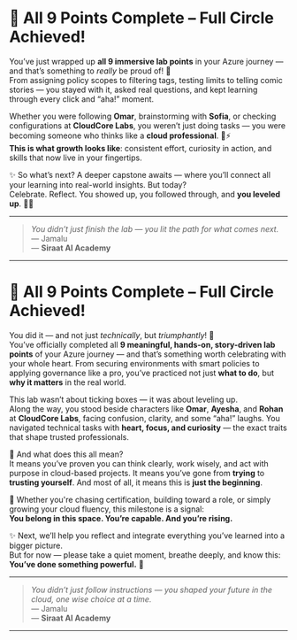 # 🎉 All 9 Points Complete – Full Circle Achieved!

You’ve just wrapped up **all 9 immersive lab points** in your Azure journey — and that’s something to *really* be proud of! 🚀  
From assigning policy scopes to filtering tags, testing limits to telling comic stories — you stayed with it, asked real questions, and kept learning through every click and “aha!” moment.

Whether you were following **Omar**, brainstorming with **Sofia**, or checking configurations at **CloudCore Labs**, you weren’t just doing tasks — you were becoming someone who thinks like a **cloud professional**. 🧠⚡  
**This is what growth looks like**: consistent effort, curiosity in action, and skills that now live in your fingertips.

✨ So what’s next? A deeper capstone awaits — where you’ll connect all your learning into real-world insights. But today?  
Celebrate. Reflect. You showed up, you followed through, and **you leveled up**. 🌱🎯

---

> *You didn’t just finish the lab — you lit the path for what comes next.*  
> — Jamalu  
> — **Siraat AI Academy**

---


# 🎉 All 9 Points Complete – Full Circle Achieved!

You did it — and not just *technically*, but *triumphantly*! 🎊  
You’ve officially completed all **9 meaningful, hands-on, story-driven lab points** of your Azure journey — and that’s something worth celebrating with your whole heart. From securing environments with smart policies to applying governance like a pro, you’ve practiced not just **what to do**, but **why it matters** in the real world.

This lab wasn’t about ticking boxes — it was about leveling up.  
Along the way, you stood beside characters like **Omar**, **Ayesha**, and **Rohan** at **CloudCore Labs**, facing confusion, clarity, and some “aha!” laughs. You navigated technical tasks with **heart, focus, and curiosity** — the exact traits that shape trusted professionals.

🌟 And what does this all mean?  
It means you’ve proven you can think clearly, work wisely, and act with purpose in cloud-based projects. It means you’ve gone from **trying** to **trusting yourself**. And most of all, it means this is **just the beginning**.

🎯 Whether you're chasing certification, building toward a role, or simply growing your cloud fluency, this milestone is a signal:  
**You belong in this space. You’re capable. And you’re rising.**

✨ Next, we’ll help you reflect and integrate everything you’ve learned into a bigger picture.  
But for now — please take a quiet moment, breathe deeply, and know this:  
**You’ve done something powerful.** 🏅

---

> *You didn’t just follow instructions — you shaped your future in the cloud, one wise choice at a time.*  
> — Jamalu  
> — **Siraat AI Academy**

---
